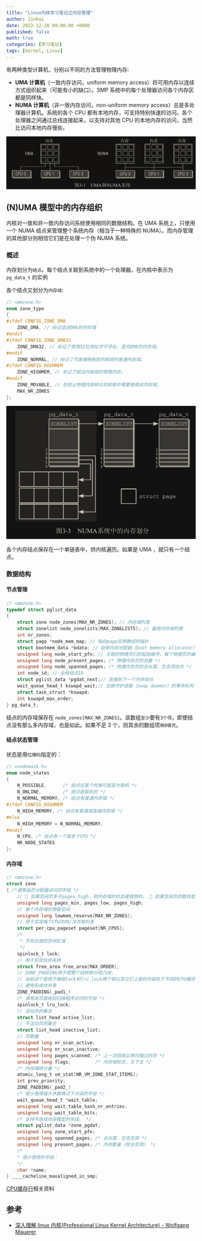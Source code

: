 ```yaml
---
title: "Linux内核学习笔记之内存管理"
author: Jinkai
date: 2022-12-28 09:00:00 +0800
published: false
math: true
categories: [学习笔记]
tags: [kernel, Linux]
---
```


有两种类型计算机，分别以不同的方法管理物理内存:

- **UMA 计算机**（一致内存访问，uniform memory access）将可用内存以连续方式组织起来（可能有小的缺口）。SMP 系统中的每个处理器访问各个内存区都是同样快。
- **NUMA 计算机**（非一致内存访问，non-uniform memory access）总是多处理器计算机。系统的各个 CPU 都有本地内存，可支持特别快速的访问。各个处理器之间通过总线连接起来，以支持对其他 CPU 的本地内存的访问，当然比访问本地内存慢些。

![F3-1](/assets/img/2022-12-28-linux-kernel-memory/F3-1.jpg)

## (N)UMA 模型中的内存组织

内核对一致和非一致内存访问系统使用相同的数据结构。在 UMA 系统上，只使用一个 NUMA 结点来管理整个系统内存（相当于一种特殊的 NUMA）。而内存管理的其他部分则相信它们是在处理一个伪 NUMA 系统。

### 概述

内存划分为`结点`。每个结点关联到系统中的一个处理器，在内核中表示为 `pg_data_t` 的实例

各个结点又划分为`内存域`:

```c
// <mmzone.h>
enum zone_type
{
#ifdef CONFIG_ZONE_DMA
    ZONE_DMA, // 标记适合DMA的内存域
#endif
#ifdef CONFIG_ZONE_DMA32
    ZONE_DMA32, // 标记了使用32位地址字可寻址、适合DMA的内存域。
#endif
    ZONE_NORMAL, // 标记了可直接映射到内核段的普通内存域。
#ifdef CONFIG_HIGHMEM
    ZONE_HIGHMEM, // 标记了超出内核段的物理内存。
#endif
    ZONE_MOVABLE, // 在防止物理内存碎片的机制中需要使用该内存域。
    MAX_NR_ZONES
};
```

![F3-3](/assets/img/2022-12-28-linux-kernel-memory/F3-3.jpg)

各个内存结点保存在一个单链表中，供内核遍历。如果是 UMA ，就只有一个结点。

### 数据结构

#### 节点管理

```c
// <mmzone.h>
typedef struct pglist_data
{
    struct zone node_zones[MAX_NR_ZONES]; // 内存域列表
    struct zonelist node_zonelists[MAX_ZONELISTS]; // 备用内存域列表
    int nr_zones;
    struct page *node_mem_map; // 指向page实例数组的指针
    struct bootmem_data *bdata; // 自举内存分配器（boot memory allocator）
    unsigned long node_start_pfn; // 关联的物理页们的起始编号，每个物理页的编号全局唯一
    unsigned long node_present_pages; /* 物理内存页的总数 */
    unsigned long node_spanned_pages; /* 物理内存页的总长度，包含洞在内 */
    int node_id; // 全局结点ID
    struct pglist_data *pgdat_next;// 连接到下一个内存结点
    wait_queue_head_t kswapd_wait;// 交换守护进程（swap daemon）的等待队列
    struct task_struct *kswapd;
    int kswapd_max_order;
} pg_data_t;
```

结点的内存域保存在 `node_zones[MAX_NR_ZONES]`。该数组`至少`要有`3个项`，即使结点没有那么多内存域，也是如此。如果不足 3 个，则其余的数组项`用0填充`。

#### 结点状态管理

状态是用`位掩码`指定的：

```c
// <nodemask.h>
enum node_states
{
    N_POSSIBLE,      /* 结点在某个时候可能变为联机 */
    N_ONLINE,        /* 结点是联机的 */
    N_NORMAL_MEMORY, /* 结点有普通内存域 */
#ifdef CONFIG_HIGHMEM
    N_HIGH_MEMORY, /* 结点有普通或高端内存域 */
#else
    N_HIGH_MEMORY = N_NORMAL_MEMORY,
#endif
    N_CPU, /* 结点有一个或多个CPU */
    NR_NODE_STATES
};
```

#### 内存域

```c
// <mmzone.h>
struct zone
{ /*通常由页分配器访问的字段 */
    //  如果空闲页多于pages_high，则内存域的状态是理想的。  如果空闲页的数目低于pages_low，则内核开始将页换出到硬盘。  如果空闲页的数目低于pages_min，那么页回收工作的压力就比较大，因为内存域中急需空闲页。
    unsigned long pages_min, pages_low, pages_high;
    // 每个内存域的预留空间
    unsigned long lowmem_reserve[MAX_NR_ZONES];
    // 用于实现每个CPU的热/冷页帧列表
    struct per_cpu_pageset pageset[NR_CPUS];
    /*
     * 不同长度的空闲区域
     */
    spinlock_t lock;
    // 用于实现伙伴系统
    struct free_area free_area[MAX_ORDER];
    // ZONE_PADDING用于把整个结构体分成几段，
    // 当前这个是用于确保lock和lru_lock两个锁以及它们上锁的内容处于不同的CPU缓存行中
    // 避免形成伪共享
    ZONE_PADDING(_pad1_)
    /* 通常由页面收回扫描程序访问的字段 */
    spinlock_t lru_lock;
    // 活动页的集合
    struct list_head active_list;
    // 不活动页的集合
    struct list_head inactive_list;
    // 页数量
    unsigned long nr_scan_active;
    unsigned long nr_scan_inactive;
    unsigned long pages_scanned; /* 上一次回收以来扫描过的页 */
    unsigned long flags;         /* 内存域标志，见下文 */
    /* 内存域统计量 */
    atomic_long_t vm_stat[NR_VM_ZONE_STAT_ITEMS];
    int prev_priority;
    ZONE_PADDING(_pad2_)
    /* 很少使用或大多数情况下只读的字段 */
    wait_queue_head_t *wait_table;
    unsigned long wait_table_hash_nr_entries;
    unsigned long wait_table_bits;
    /* 支持不连续内存模型的字段。 */
    struct pglist_data *zone_pgdat;
    unsigned long zone_start_pfn;
    unsigned long spanned_pages; /* 总长度，包含空洞 */
    unsigned long present_pages; /* 内存数量（除去空洞） */
    /*
    * 很少使用的字段：
    */
    char *name;
} ____cacheline_maxaligned_in_smp;
```

[CPU缓存行](https://www.jianshu.com/p/e338b550850f)相关资料



## 参考

- [深入理解 linux 内核(Professional Linux Kernel Architecture) - Wolfgang Mauerer](https://www.amazon.com/Professional-Kernel-Architecture-Wolfgang-Mauerer/dp/0470343435)
